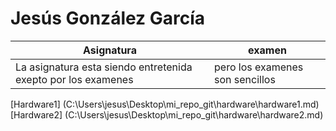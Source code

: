 # Jesús González García 
| Asignatura                                                    | examen                             |
|---------------------------------------------------------------|------------------------------------|
| La asignatura esta siendo entretenida exepto por los examenes | pero los examenes son sencillos    |


[Hardware1] (C:\Users\jesus\Desktop\mi_repo_git\hardware\hardware1.md)
[Hardware2] (C:\Users\jesus\Desktop\mi_repo_git\hardware\hardware2.md)